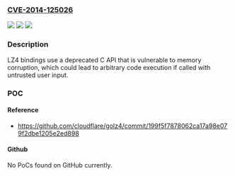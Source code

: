 ### [CVE-2014-125026](https://cve.mitre.org/cgi-bin/cvename.cgi?name=CVE-2014-125026)
![](https://img.shields.io/static/v1?label=Product&message=github.com%2Fcloudflare%2Fgolz4&color=blue)
![](https://img.shields.io/static/v1?label=Version&message=%3D%200%20&color=brighgreen)
![](https://img.shields.io/static/v1?label=Vulnerability&message=CWE%2094%3A%20Improper%20Control%20of%20Generation%20of%20Code%20('Code%20Injection')&color=brighgreen)

### Description

LZ4 bindings use a deprecated C API that is vulnerable to memory corruption, which could lead to arbitrary code execution if called with untrusted user input.

### POC

#### Reference
- https://github.com/cloudflare/golz4/commit/199f5f7878062ca17a98e079f2dbe1205e2ed898

#### Github
No PoCs found on GitHub currently.

